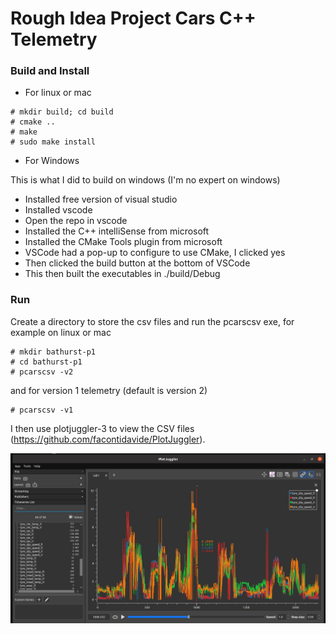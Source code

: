 # Rough Idea Project Cars C++ Telemetry

### Build and Install

- For linux or mac

```
# mkdir build; cd build
# cmake ..
# make
# sudo make install
```

- For Windows

This is what I did to build on windows (I'm no expert on windows)

- Installed free version of visual studio 
- Installed vscode
- Open the repo in vscode
- Installed the C++ intelliSense from microsoft
- Installed the CMake Tools plugin from microsoft
- VSCode had a pop-up to configure to use CMake, I clicked yes
- Then clicked the build button at the bottom of VSCode
- This then built the executables in ./build/Debug

### Run

Create a directory to store the csv files and run the pcarscsv exe, for example on linux or mac
```
# mkdir bathurst-p1
# cd bathurst-p1
# pcarscsv -v2
```
and for version 1 telemetry (default is version 2)
```
# pcarscsv -v1
```
I then use plotjuggler-3 to view the CSV files (https://github.com/facontidavide/PlotJuggler).

![Alt text](images/plotjuggler.jpg?raw=true "PlotJuggler-3")
